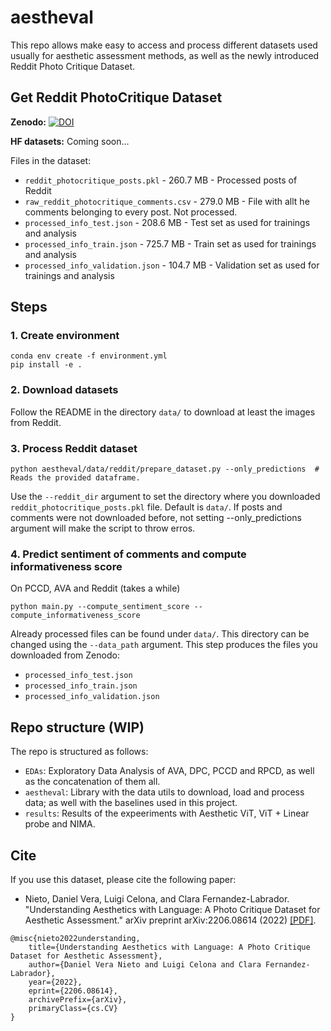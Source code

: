 # aestheval

This repo allows make easy to access and process different datasets used usually for aesthetic assessment methods, as well as the newly introduced Reddit Photo Critique Dataset.

## Get Reddit PhotoCritique Dataset
__Zenodo:__ [![DOI](https://zenodo.org/badge/DOI/10.5281/zenodo.6656802.svg)](https://doi.org/10.5281/zenodo.6656802)


__HF datasets:__ Coming soon...

Files in the dataset:

- ``reddit_photocritique_posts.pkl`` - 260.7 MB - Processed posts of Reddit
- ``raw_reddit_photocritique_comments.csv`` - 279.0 MB - File with allt he comments belonging to every post. Not processed.
- ``processed_info_test.json`` - 208.6 MB - Test set as used for trainings and analysis	
- ``processed_info_train.json`` - 725.7 MB 	- Train set as used for trainings and analysis
- ``processed_info_validation.json`` - 104.7 MB - Validation set as used for trainings and analysis



## Steps

### 1. Create environment

```
conda env create -f environment.yml
pip install -e .
```

### 2. Download datasets

Follow the README in the directory `data/` to download at least the images from Reddit.

### 3. Process Reddit dataset

```
python aestheval/data/reddit/prepare_dataset.py --only_predictions  # Reads the provided dataframe.
```

Use the `--reddit_dir` argument to set the directory where you downloaded ``reddit_photocritique_posts.pkl`` file. Default is `data/`. If posts and comments were not downloaded before, not setting --only_predictions argument will make the script to throw erros.

### 4. Predict sentiment of comments and compute informativeness score

On PCCD, AVA and Reddit (takes a while)

```
python main.py --compute_sentiment_score --compute_informativeness_score
```

Already processed files can be found under `data/`. This directory can be changed using the `--data_path` argument. This step produces the files you downloaded from Zenodo:
- ``processed_info_test.json`` 
- ``processed_info_train.json`` 
- ``processed_info_validation.json``

## Repo structure (WIP)

The repo is structured as follows:
- `EDAs`: Exploratory Data Analysis of AVA, DPC, PCCD and RPCD, as well as the concatenation of them all.
- `aestheval`: Library with the data utils to download, load and process data; as well with the baselines used in this project.
- `results`: Results of the expeeriments with Aesthetic ViT, ViT + Linear probe and NIMA.


## Cite
If you use this dataset, please cite the following paper:
* Nieto, Daniel Vera, Luigi Celona, and Clara Fernandez-Labrador. "Understanding Aesthetics with Language: A Photo Critique Dataset for Aesthetic Assessment." arXiv preprint arXiv:2206.08614 (2022) [[PDF]](https://arxiv.org/abs/2206.08614).

```
@misc{nieto2022understanding,
    title={Understanding Aesthetics with Language: A Photo Critique Dataset for Aesthetic Assessment},
    author={Daniel Vera Nieto and Luigi Celona and Clara Fernandez-Labrador},
    year={2022},
    eprint={2206.08614},
    archivePrefix={arXiv},
    primaryClass={cs.CV}
}
```
